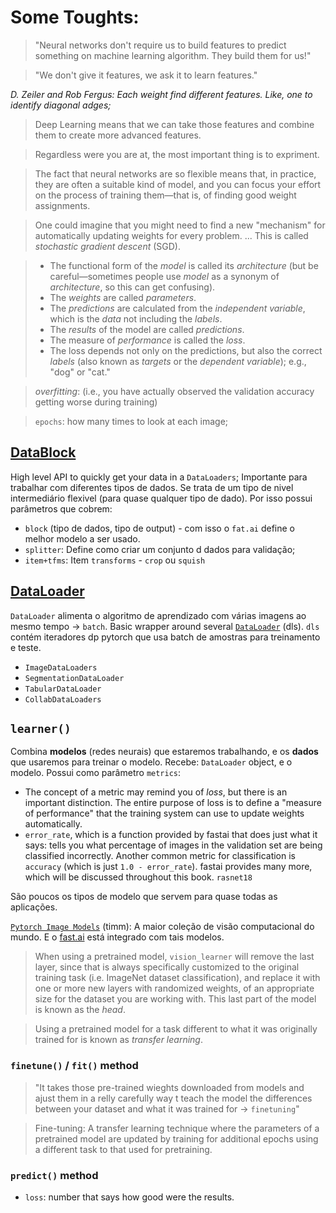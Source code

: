 
# Some Toughts:
> "Neural networks don't require us to build features to predict something on machine learning algorithm. They build them for us!"


> "We don't give it features, we ask it to learn features."

_D. Zeiler and Rob Fergus: Each weight find different features. Like, one to identify diagonal adges;_

> Deep Learning means that we can take those features and combine them to create more advanced features.

> Regardless were you are at, the most important thing is to expriment.

> The fact that neural networks are so flexible means that, in practice, they are often a suitable kind of model, and you can focus your effort on the process of training them—that is, of finding good weight assignments.

>One could imagine that you might need to find a new "mechanism" for automatically updating weights for every problem. ... This is called _stochastic gradient descent_ (SGD). 

>- The functional form of the _model_ is called its _architecture_ (but be careful—sometimes people use _model_ as a synonym of _architecture_, so this can get confusing).
>- The _weights_ are called _parameters_.
>- The _predictions_ are calculated from the _independent variable_, which is the _data_ not including the _labels_.
>- The _results_ of the model are called _predictions_.
>- The measure of _performance_ is called the _loss_.
>- The loss depends not only on the predictions, but also the correct _labels_ (also known as _targets_ or the _dependent variable_); e.g., "dog" or "cat."

> _overfitting_: (i.e., you have actually observed the validation accuracy getting worse during training)

> `epochs`: how many times to look at each image;

## [DataBlock](https://docs.fast.ai/data.block.html)
High level API to quickly get your data in a `DataLoaders`;
Importante para trabalhar com diferentes tipos de dados.
Se trata de um tipo de nivel intermediário flexivel (para quase qualquer tipo de dado).
Por isso possui parâmetros que cobrem: 
* `block` (tipo de dados, tipo de output) - com isso o `fat.ai` define o melhor modelo a ser usado.
* `splitter`:  Define como criar um conjunto d dados para validação;
* `item+tfms`: Item `transforms` - `crop` ou `squish`

## [DataLoader](https://docs.fast.ai/data.core.html#dataloaders)
`DataLoader` alimenta o algoritmo de aprendizado com várias imagens ao mesmo tempo -> `batch`. 
Basic wrapper around several [`DataLoader`](https://docs.fast.ai/data.load.html#dataloader) (dls). 
`dls` contém iteradores dp pytorch que usa batch de amostras para treinamento e teste.

* `ImageDataLoaders`
* `SegmentationDataLoader`
* `TabularDataLoader`
* `CollabDataLoaders`
## `learner()`
Combina **modelos** (redes neurais) que estaremos trabalhando, e os **dados** que usaremos para treinar o modelo. 
Recebe: `DataLoader` object, e  o modelo.
Possui como parâmetro `metrics`:
* The concept of a metric may remind you of _loss_, but there is an important distinction. The entire purpose of loss is to define a "measure of performance" that the training system can use to update weights automatically.
* `error_rate`, which is a function provided by fastai that does just what it says: tells you what percentage of images in the validation set are being classified incorrectly. Another common metric for classification is `accuracy` (which is just `1.0 - error_rate`). fastai provides many more, which will be discussed throughout this book.
`rasnet18`

São poucos os tipos de modelo que servem para quase todas as aplicações.

[`Pytorch Image Models`](https://github.com/huggingface/pytorch-image-models)  (timm): A  maior coleção de visão computacional do mundo. E o [fast.ai](https://timm.fast.ai/) está integrado com tais modelos. 

> When using a pretrained model, `vision_learner` will remove the last layer, since that is always specifically customized to the original training task (i.e. ImageNet dataset classification), and replace it with one or more new layers with randomized weights, of an appropriate size for the dataset you are working with. This last part of the model is known as the _head_.

>Using a pretrained model for a task different to what it was originally trained for is known as _transfer learning_.

### `finetune()` / `fit()` method
> "It takes those pre-trained wieghts downloaded from models and ajust them in a relly carefully way t teach the model the differences between your dataset and what it was trained for -> `finetuning`"

> Fine-tuning: A transfer learning technique where the parameters of a pretrained model are updated by training for additional epochs using a different task to that used for pretraining.
### `predict()` method

* `loss`: number that says how good were the results.